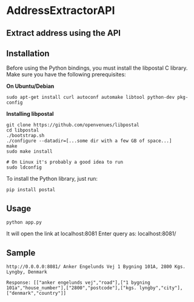 # AddressExtractorAPI
## Extract address using the API

Installation
------------

Before using the Python bindings, you must install the libpostal C library. Make sure you have the following prerequisites:

**On Ubuntu/Debian**
```
sudo apt-get install curl autoconf automake libtool python-dev pkg-config
```

**Installing libpostal**

```
git clone https://github.com/openvenues/libpostal
cd libpostal
./bootstrap.sh
./configure --datadir=[...some dir with a few GB of space...]
make
sudo make install

# On Linux it's probably a good idea to run
sudo ldconfig
```

To install the Python library, just run:

```
pip install postal
```


Usage
-----

```
python app.py
```
It will open the link at localhost:8081
Enter query as: localhost:8081/<query here>

Sample
-----
```
http://0.0.0.0:8081/ Anker Engelunds Vej 1 Bygning 101A, 2800 Kgs. Lyngby, Denmark

Response: [["anker engelunds vej","road"],["1 bygning 101a","house_number"],["2800","postcode"],["kgs. lyngby","city"],["denmark","country"]]
```
